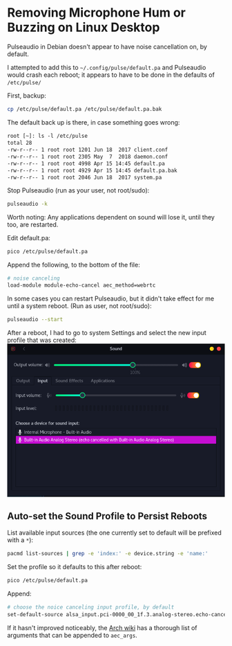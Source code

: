 # Removing Microphone Hum or Buzzing on Linux Desktop
Pulseaudio in Debian doesn't appear to have noise cancellation on, by default.

I attempted to add this to `~/.config/pulse/default.pa` and Pulseaudio would crash each reboot; it appears to have to be done in the defaults of `/etc/pulse/`

First, backup:
```bash
cp /etc/pulse/default.pa /etc/pulse/default.pa.bak
```

The default back up is there, in case something goes wrong:
```text
root [~]: ls -l /etc/pulse
total 28
-rw-r--r-- 1 root root 1201 Jun 18  2017 client.conf
-rw-r--r-- 1 root root 2305 May  7  2018 daemon.conf
-rw-r--r-- 1 root root 4998 Apr 15 14:45 default.pa
-rw-r--r-- 1 root root 4929 Apr 15 14:45 default.pa.bak
-rw-r--r-- 1 root root 2046 Jun 18  2017 system.pa
```

Stop Pulseaudio (run as your user, not root/sudo):
```bash
pulseaudio -k
```
Worth noting: Any applications dependent on sound will lose it, until they too, are restarted.

Edit default.pa:
```bash
pico /etc/pulse/default.pa
```

Append the following, to the bottom of the file:
```bash
# noise canceling
load-module module-echo-cancel aec_method=webrtc
```

In some cases you can restart Pulseaudio, but it didn't take effect for me until a system reboot. (Run as user, not root/sudo):
```bash
pulseaudio --start
```

After a reboot, I had to go to system Settings and select the new input profile that was created:
![Sound profile](img/sound-profile.png)

## Auto-set the Sound Profile to Persist Reboots
List available input sources (the one currently set to default will be prefixed with a `*`):
```bash
pacmd list-sources | grep -e 'index:' -e device.string -e 'name:'
```

Set the profile so it defaults to this after reboot:
```bash
pico /etc/pulse/default.pa
```

Append:
```bash
# choose the noice canceling input profile, by default
set-default-source alsa_input.pci-0000_00_1f.3.analog-stereo.echo-cancel
```

If it hasn't improved noticeably, the [Arch wiki](https://wiki.archlinux.org/index.php/PulseAudio/Troubleshooting) has a thorough list of arguments that can be appended to `aec_args`.
